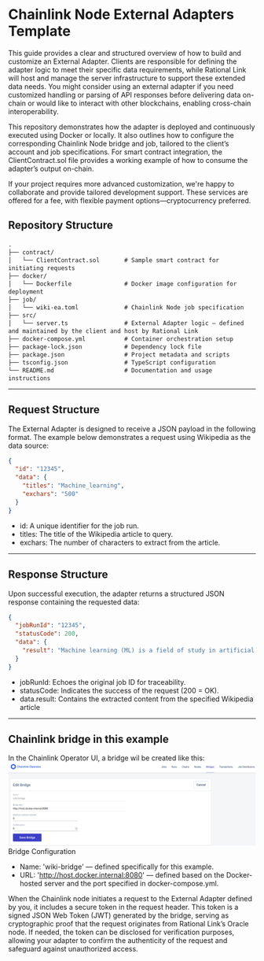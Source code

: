 # Chainlink Node External Adapters Template
This guide provides a clear and structured overview of how to build and customize an External Adapter. Clients are responsible for defining the adapter logic to meet their specific data requirements, while Rational Link will host and manage the server infrastructure to support these extended data needs.
You might consider using an external adapter if you need customized handling or parsing of API responses before delivering data on-chain or would like to interact with other blockchains, enabling cross-chain interoperability.

This repository demonstrates how the adapter is deployed and continuously executed using Docker or locally. It also outlines how to configure the corresponding Chainlink Node bridge and job, tailored to the client’s account and job specifications. For smart contract integration, the ClientContract.sol file provides a working example of how to consume the adapter’s output on-chain.

If your project requires more advanced customization, we're happy to collaborate and provide tailored development support. These services are offered for a fee, with flexible payment options—cryptocurrency preferred.

## Repository Structure
```
.
├── contract/
│   └── ClientContract.sol       # Sample smart contract for initiating requests
├── docker/
│   └── Dockerfile               # Docker image configuration for deployment
├── job/
│   └── wiki-ea.toml             # Chainlink Node job specification
├── src/
│   └── server.ts                # External Adapter logic — defined and maintained by the client and host by Rational Link
├── docker-compose.yml           # Container orchestration setup
├── package-lock.json            # Dependency lock file
├── package.json                 # Project metadata and scripts
├── tsconfig.json                # TypeScript configuration
└── README.md                    # Documentation and usage instructions
```
---

## Request Structure
The External Adapter is designed to receive a JSON payload in the following format. The example below demonstrates a request using Wikipedia as the data source:
```json
{
  "id": "12345",
  "data": {
    "titles": "Machine_learning",
    "exchars": "500"
  }
}
```
- id: A unique identifier for the job run.
- titles: The title of the Wikipedia article to query.
- exchars: The number of characters to extract from the article.

---
## Response Structure
Upon successful execution, the adapter returns a structured JSON response containing the requested data:
```json
{
  "jobRunId": "12345",
  "statusCode": 200,
  "data": {
    "result": "Machine learning (ML) is a field of study in artificial intelligence concerned with the development and study of statistical algorithms that can learn from data and generalise to unseen data, and thus perform tasks without explicit instructions. Within a subdiscipline in machine learning, advances in the field of deep learning have allowed neural networks, a class of statistical algorithms, to surpass many previous machine learning approaches in performance. ML finds application in many fields.." 
  }
}
```
- jobRunId: Echoes the original job ID for traceability.
- statusCode: Indicates the success of the request (200 = OK).
- data.result: Contains the extracted content from the specified Wikipedia article

---
## Chainlink bridge in this example

In the Chainlink Operator UI, a bridge wil be created like this:
![Alt text](./job/snapshot_wiki-bridge.png)
Bridge Configuration
- Name: 'wiki-bridge' — defined specifically for this example.
- URL: 'http://host.docker.internal:8080' — defined based on the Docker-hosted server and the port specified in docker-compose.yml.

When the Chainlink node initiates a request to the External Adapter defined by you, it includes a secure token in the request header. This token is a signed JSON Web Token (JWT) generated by the bridge, serving as cryptographic proof that the request originates from Rational Link’s Oracle node. If needed, the token can be disclosed for verification purposes, allowing your adapter to confirm the authenticity of the request and safeguard against unauthorized access.

